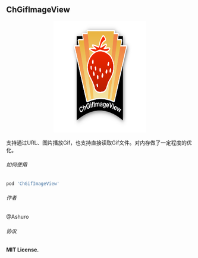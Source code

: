 ## ChGifImageView

<p align="center">
<img src="ChGifImageViewLogo.png" width="250" height="300" />
</p>

支持通过URL、图片播放Gif，也支持直接读取Gif文件。对内存做了一定程度的优化。

###### 如何使用

```ruby
pod 'ChGifImageView'
```

###### 作者

@Ashuro

###### 协议

**MIT License.**
